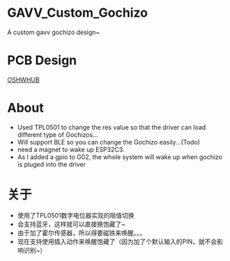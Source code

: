 # GAVV_Custom_Gochizo
A custom gavv gochizo design~

# PCB Design
[OSHWHUB](https://oshwhub.com/kamenrider-s/gochizo_gavv)

# About
* Used TPL0501 to change the res value so that the driver can load different type of Gochizos...
* Will support BLE so you can change the Gochizo easily...(Todo)
* need a magnet to wake up ESP32C3.
* As I added a gpio to G02, the whole system will wake up when gochizo is pluged into the driver

# 关于
* 使用了TPL0501数字电位器实现的阻值切换
* 会支持蓝牙，这样就可以直接换饱藏了~
* 由于加了霍尔传感器，所以得要磁铁来唤醒。。。
* 现在支持使用插入动作来唤醒饱藏了（因为加了个默认输入的PIN，就不会影响识别~）
